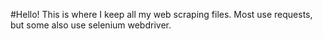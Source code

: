 #Hello! This is where I keep all my web scraping files. Most use requests, but some also use selenium webdriver.
